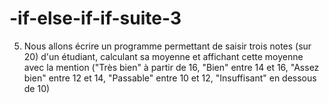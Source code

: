 # -if-else-if-if-suite-3

5.	Nous allons écrire un programme permettant de saisir trois notes (sur 20) d'un étudiant, calculant sa moyenne et affichant cette moyenne avec la mention ("Très bien" à partir de 16, "Bien" entre 14 et 16, "Assez bien" entre 12 et 14, "Passable" entre 10 et 12, "Insuffisant" en dessous de 10)
